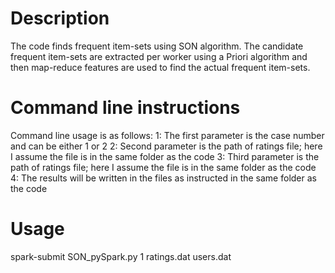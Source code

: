 # Description
The code finds frequent item-sets using SON algorithm. The candidate frequent item-sets are extracted per worker using a Priori algorithm and then map-reduce features are used to find the actual frequent item-sets.

# Command line instructions
Command line usage is as follows:
1: The first parameter is the case number and can be either 1 or 2
2: Second parameter is the path of ratings file; here I assume the file is in the same folder as the code
3: Third parameter is the path of ratings file;  here I assume the file is in the same folder as the code
4: The results will be written in the files as instructed in the same folder as the code

# Usage
spark-submit SON_pySpark.py 1 ratings.dat users.dat 